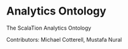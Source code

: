 # Analytics Ontology

The ScalaTion Analytics Ontology

Contributors: Michael Cotterell, Mustafa Nural

